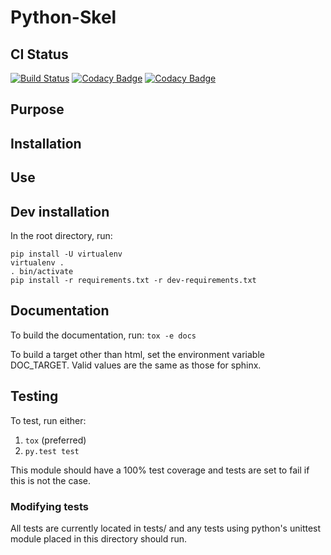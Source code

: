 # Python-Skel

## CI Status

[![Build Status](https://travis-ci.org/spresse1/Python-Skel.svg?branch=master)](https://travis-ci.org/spresse1/Python-Skel)
[![Codacy Badge](https://api.codacy.com/project/badge/Coverage/PROJECTMD5)](https://www.codacy.com/app/spresse1/remote_thermostat?utm_source=github.com&amp;utm_medium=referral&amp;utm_content=spresse1/remote_thermostat&amp;utm_campaign=Badge_Coverage)
[![Codacy Badge](https://api.codacy.com/project/badge/grade/PROJECTMD5)](https://www.codacy.com/app/steve_7/Python-Skel)

## Purpose

## Installation

## Use

## Dev installation

In the root directory, run:
```shell
pip install -U virtualenv
virtualenv .
. bin/activate
pip install -r requirements.txt -r dev-requirements.txt
```

## Documentation
To build the documentation, run:
`tox -e docs`

To build a target other than html, set the environment variable DOC_TARGET.  Valid values are the same as those for sphinx.

## Testing
To test, run either:

1. `tox` (preferred)
2. `py.test test`

This module should have a 100% test coverage and tests are set to fail if this is not the case.

### Modifying tests

All tests are currently located in tests/ and any tests using python's unittest module placed in this directory should run.


